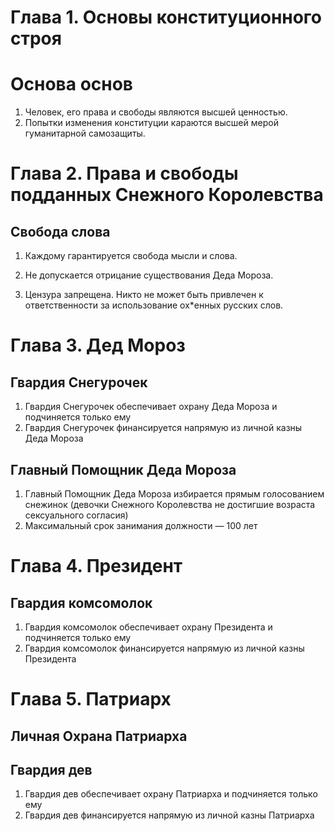 # Глава 1. Основы конституционного строя

# Основа основ

1. Человек, его права и свободы являются высшей ценностью.
2. Попытки изменения конституции караются высшей мерой гуманитарной самозащиты.

# Глава 2. Права и свободы подданных Снежного Королевства

## Свобода слова

1. Каждому гарантируется свобода мысли и слова.

2. Не допускается отрицание существования Деда Мороза.

3. Цензура запрещена. Никто не может быть привлечен к ответственности за использование ох*енных русских слов.

# Глава 3. Дед Мороз

## Гвардия Снегурочек

1. Гвардия Снегурочек обеспечивает охрану Деда Мороза и подчиняется только ему
2. Гвардия Снегурочек финансируется напрямую из личной казны Деда Мороза

## Главный Помощник Деда Мороза
1. Главный Помощник Деда Мороза избирается прямым голосованием снежинок (девочки Снежного Королевства не достигшие возраста сексуального согласия)
2. Максимальный срок занимания должности — 100 лет

# Глава 4. Президент
## Гвардия комсомолок
1. Гвардия комсомолок обеспечивает охрану Президента и подчиняется только ему
2. Гвардия комсомолок финансируется напрямую из личной казны Президента


# Глава 5. Патриарх
## Личная Охрана Патриарха
## Гвардия дев
1. Гвардия дев обеспечивает охрану Патриарха и подчиняется только ему
2. Гвардия дев финансируется напрямую из личной казны Патриарха
